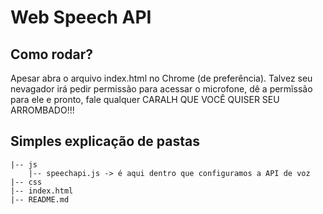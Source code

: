 # Web Speech API

## Como rodar?

Apesar abra o arquivo index.html no Chrome (de preferência). Talvez seu nevagador irá pedir permissão para acessar o microfone, dê a permĩssão para ele e pronto, fale qualquer CARALH QUE VOCÊ QUISER SEU ARROMBADO!!!

## Simples explicação de pastas

```
|-- js
	|-- speechapi.js -> é aqui dentro que configuramos a API de voz
|-- css
|-- index.html
|-- README.md
```